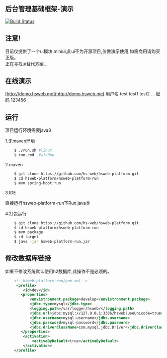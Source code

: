 ## 后台管理基础框架-演示
[![Build Status](https://api.travis-ci.org/hs-web/hsweb-platform.svg?branch=master)](https://travis-ci.org/hs-web/hsweb-platform)

## 注意!
目前仅提供了一个ui模块:miniui,此ui不为开源项目,仅做演示使用,如需商用请购买正版。
<br/>
正在寻找ui替代方案...
## 在线演示
[http://demo.hsweb.me](http://demo.hsweb.me)
用户名 test test1 test2 ... 密码 123456

## 运行

项目运行环境需要java8

1.无maven环境 

```bash
    $ ./run.sh #linux
    $ run.cmd  #window
```

2.maven

```bash
    $ git clone https://github.com/hs-web/hsweb-platform.git
    $ cd hsweb-platform/hsweb-platform-run
    $ mvn spring-boot:run
```

3.IDE

直接运行hsweb-platform-run下Run.java类

4.打包运行
```bash
    $ git clone https://github.com/hs-web/hsweb-platform.git
    $ cd hsweb-platform/hsweb-platform-run
    $ mvn package
    $ cd target
    $ java -jar hsweb-platform-run.jar
```

## 修改数据库链接

如果不修改系统默认使用h2数据库,此操作不是必须的。
```xml
    <!--hsweb-platform-run/pom.xml-->
     <profile>
        <id>dev</id>
       <properties>
           <envistronment.package>develop</envistronment.package>
           <jdbc.type>mysql</jdbc.type>
           <logging.path>/var/logger/hsweb/</logging.path>
           <jdbc.url>jdbc:mysql://127.0.0.1:3306/hsweb?useUnicode=true&amp;characterEncoding=utf-8&amp;useSSL=false</jdbc.url>
           <jdbc.username>mysql-username</jdbc.username>
           <jdbc.password>mysql-password</jdbc.password>
           <jdbc.driverClassName>com.mysql.jdbc.Driver</jdbc.driverClassName>
       </properties>
        <activation>
            <activeByDefault>true</activeByDefault>
        </activation>
    </profile>
```
